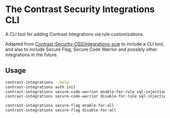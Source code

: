 # The Contrast Security Integrations CLI
A CLI tool for adding Contrast Integrations via rule customizations.

Adapted from [Contrast-Security-OSS/integrations-scw](https://github.com/Contrast-Security-OSS/integrations-scw) to include a CLI tool, and also to include Secure Flag, Secure Code Warrior and possibly other integrations in the future.

## Usage
```sh
contrast-integrations --help
contrast-integrations auth init
contrast-integrations secure-code-warrior enable-for-rule sql-injection
contrast-integrations secure-code-warrior disable-for-rule sql-injection

contrast-integrations secure-flag enable-for-all 
contrast-integrations secure-flag disable-for-all


```
